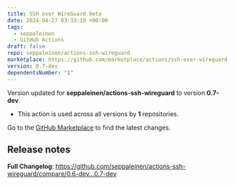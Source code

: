 ```yaml
---
title: SSH over WireGuard beta
date: 2024-04-27 03:33:19 +00:00
tags:
  - seppaleinen
  - GitHub Actions
draft: false
repo: seppaleinen/actions-ssh-wireguard
marketplace: https://github.com/marketplace/actions/ssh-over-wireguard-beta
version: 0.7-dev
dependentsNumber: "1"
---
```



Version updated for **seppaleinen/actions-ssh-wireguard** to version **0.7-dev**.
- This action is used across all versions by **1** repositories.

Go to the [GitHub Marketplace](https://github.com/marketplace/actions/ssh-over-wireguard-beta) to find the latest changes.

## Release notes

**Full Changelog**: https://github.com/seppaleinen/actions-ssh-wireguard/compare/0.6-dev...0.7-dev
